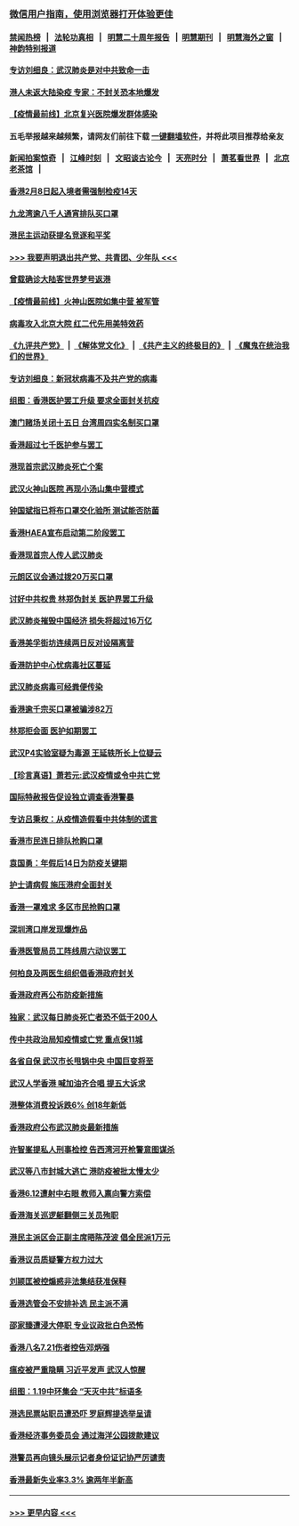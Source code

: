 ### [微信用户指南，使用浏览器打开体验更佳](https://github.com/gfw-breaker/banned-news1/blob/master/indexes/wechat-guide.md?t=0)
#### [禁闻热榜](热点新闻.md?t=0)  &nbsp;&nbsp;|&nbsp;&nbsp; [法轮功真相](https://github.com/gfw-breaker/truth/blob/master/README.md?t=0) &nbsp;&nbsp;|&nbsp;&nbsp; [明慧二十周年报告](https://github.com/gfw-breaker/mh-reports/blob/master/README.md?t=0) &nbsp;&nbsp;|&nbsp;&nbsp;[明慧期刊](https://github.com/gfw-breaker/mh-qikan) &nbsp;&nbsp;|&nbsp;&nbsp; [明慧海外之窗](https://github.com/gfw-breaker/mh-news/blob/master/README.md?t=0) &nbsp;&nbsp;|&nbsp;&nbsp; [神韵特别报道](https://github.com/gfw-breaker/mh-news/blob/master/shenyun.md?t=0)
#### [专访刘细良：武汉肺炎是对中共致命一击](../pages/nsc415/n11849934.md?t=02070633) 
#### [港人未返大陆染疫 专家：不封关恐本地爆发](../pages/nsc415/n11848021.md?t=02070633) 
#### [【疫情最前线】北京复兴医院爆发群体感染](../pages/nsc415/n11847626.md?t=02070633) 
#### 五毛举报越来越频繁，请网友们前往下载 [一键翻墙软件](https://github.com/gfw-breaker/ssr-accounts)，并将此项目推荐给亲友
#### [新闻拍案惊奇](https://github.com/gfw-breaker/banned-news1/blob/master/pages/link4.md) &nbsp;&nbsp;|&nbsp;&nbsp; [江峰时刻](https://github.com/gfw-breaker/banned-news1/blob/master/pages/link4.md) &nbsp;&nbsp;|&nbsp;&nbsp; [文昭谈古论今](https://github.com/gfw-breaker/banned-news1/blob/master/pages/link4.md) &nbsp;&nbsp;|&nbsp;&nbsp; [天亮时分](https://github.com/gfw-breaker/banned-news1/blob/master/pages/link4.md) &nbsp;&nbsp;|&nbsp;&nbsp; [萧茗看世界](https://github.com/gfw-breaker/banned-news1/blob/master/pages/link4.md) &nbsp;&nbsp;|&nbsp;&nbsp; [北京老茶馆](https://github.com/gfw-breaker/banned-news1/blob/master/pages/link4.md) &nbsp;&nbsp;|&nbsp;&nbsp; 
#### [香港2月8日起入境者需强制检疫14天](../pages/nsc415/n11847658.md?t=02070633) 
#### [九龙湾逾八千人通宵排队买口罩](../pages/nsc415/n11847647.md?t=02070633) 
#### [港民主运动获提名竞逐和平奖](../pages/nsc415/n11847633.md?t=02070633) 
#### [>>> 我要声明退出共产党、共青团、少年队 <<<](https://github.com/begood0513/goodnews/blob/master/quit/letter.md) 
#### [曾载确诊大陆客世界梦号返港](../pages/nsc415/n11847608.md?t=02070633) 
#### [【疫情最前线】火神山医院如集中营 被军管](../pages/nsc415/n11847524.md?t=02070633) 
#### [病毒攻入北京大院 红二代先用美特效药](../pages/nsc415/n11847427.md?t=02070633) 
#### [《九评共产党》](https://github.com/begood0513/9ping.md/blob/master/README.md) &nbsp;|&nbsp; [《解体党文化》](../../../../jtdwh.md/blob/master/README.md)  &nbsp;|&nbsp; [《共产主义的终极目的》](../../../../gczydzjmd.md/blob/master/README.md) &nbsp;|&nbsp; [《魔鬼在统治我们的世界》](../../../../mgztzwmdsj.md/blob/master/README.md) 
#### [专访刘细良：新冠状病毒不及共产党的病毒](../pages/nsc415/n11847164.md?t=02070633) 
#### [组图：香港医护罢工升级 要求全面封关抗疫](../pages/nsc415/n11844107.md?t=02070633) 
#### [澳门赌场关闭十五日 台湾周四实名制买口罩](../pages/nsc415/n11845083.md?t=02070633) 
#### [香港超过七千医护参与罢工](../pages/nsc415/n11845051.md?t=02070633) 
#### [港现首宗武汉肺炎死亡个案](../pages/nsc415/n11844998.md?t=02070633) 
#### [武汉火神山医院 再现小汤山集中营模式](../pages/nsc415/n11844763.md?t=02070633) 
#### [钟国斌指已将布口罩交化验所 测试能否防菌](../pages/nsc415/n11842783.md?t=02070633) 
#### [香港HAEA宣布启动第二阶段罢工](../pages/nsc415/n11842723.md?t=02070633) 
#### [香港现首宗人传人武汉肺炎](../pages/nsc415/n11842766.md?t=02070633) 
#### [元朗区议会通过拨20万买口罩](../pages/nsc415/n11842754.md?t=02070633) 
#### [讨好中共权贵 林郑伪封关 医护界罢工升级](../pages/nsc415/n11842359.md?t=02070633) 
#### [武汉肺炎摧毁中国经济 损失将超过16万亿](../pages/nsc415/n11839723.md?t=02070633) 
#### [香港美孚街坊连续两日反对设隔离营](../pages/nsc415/n11839962.md?t=02070633) 
#### [香港防护中心忧病毒社区蔓延](../pages/nsc415/n11839933.md?t=02070633) 
#### [武汉肺炎病毒可经粪便传染](../pages/nsc415/n11839939.md?t=02070633) 
#### [香港逾千宗买口罩被骗涉82万](../pages/nsc415/n11839914.md?t=02070633) 
#### [林郑拒会面 医护如期罢工](../pages/nsc415/n11839892.md?t=02070633) 
#### [武汉P4实验室疑为毒源 王延轶所长上位疑云](../pages/nsc415/n11835543.md?t=02070633) 
#### [【珍言真语】萧若元:武汉疫情或令中共亡党](../pages/nsc415/n11829394.md?t=02070633) 
#### [国际特赦报告促设独立调查香港警暴](../pages/nsc415/n11833845.md?t=02070633) 
#### [专访吕秉权：从疫情造假看中共体制的谎言](../pages/nsc415/n11833813.md?t=02070633) 
#### [香港市民连日排队抢购口罩](../pages/nsc415/n11833794.md?t=02070633) 
#### [袁国勇：年假后14日为防疫关键期](../pages/nsc415/n11831088.md?t=02070633) 
#### [护士请病假 施压港府全面封关](../pages/nsc415/n11831030.md?t=02070633) 
#### [香港一罩难求 多区市民抢购口罩](../pages/nsc415/n11831002.md?t=02070633) 
#### [深圳湾口岸发现爆炸品](../pages/nsc415/n11828802.md?t=02070633) 
#### [香港医管局员工阵线周六动议罢工](../pages/nsc415/n11828762.md?t=02070633) 
#### [何柏良及两医生组织倡香港政府封关](../pages/nsc415/n11828749.md?t=02070633) 
#### [香港政府再公布防疫新措施](../pages/nsc415/n11828716.md?t=02070633) 
#### [独家：武汉每日肺炎死亡者恐不低于200人](../pages/nsc415/n11828240.md?t=02070633) 
#### [传中共政治局知疫情或亡党 重点保11城](../pages/nsc415/n11828145.md?t=02070633) 
#### [各省自保 武汉市长甩锅中央 中国巨变将至](../pages/nsc415/n11828021.md?t=02070633) 
#### [武汉人学香港 喊加油齐合唱 提五大诉求](../pages/nsc415/n11827046.md?t=02070633) 
#### [港整体消费投诉跌6% 创18年新低](../pages/nsc415/n11817280.md?t=02070633) 
#### [香港政府公布武汉肺炎最新措施](../pages/nsc415/n11817152.md?t=02070633) 
#### [许智峯提私人刑事检控 告西湾河开枪警意图谋杀](../pages/nsc415/n11817132.md?t=02070633) 
#### [武汉等八市封城大逃亡 港防疫被批太慢太少](../pages/nsc415/n11817058.md?t=02070633) 
#### [香港6.12遭射中右眼 教师入禀向警方索偿](../pages/nsc415/n11814678.md?t=02070633) 
#### [香港海关巡逻艇翻侧三关员殉职](../pages/nsc415/n11814604.md?t=02070633) 
#### [港民主派区会正副主席晤陈茂波 倡全民派1万元](../pages/nsc415/n11814582.md?t=02070633) 
#### [香港议员质疑警方权力过大](../pages/nsc415/n11814560.md?t=02070633) 
#### [刘颕匡被控煽惑非法集结获准保释](../pages/nsc415/n11811727.md?t=02070633) 
#### [香港选管会不安排补选 民主派不满](../pages/nsc415/n11811691.md?t=02070633) 
#### [邵家臻遭浸大停职 专业议政批白色恐怖](../pages/nsc415/n11811670.md?t=02070633) 
#### [香港八名7.21伤者控告邓炳强](../pages/nsc415/n11811623.md?t=02070633) 
#### [瘟疫被严重隐瞒 习近平发声 武汉人惊醒](../pages/nsc415/n11811186.md?t=02070633) 
#### [组图：1.19中环集会 “天灭中共”标语多](../pages/nsc415/n11809514.md?t=02070633) 
#### [港选民票站职员遭恐吓 罗庭辉提选举呈请](../pages/nsc415/n11808914.md?t=02070633) 
#### [香港经济事务委员会 通过海洋公园拨款建议](../pages/nsc415/n11808906.md?t=02070633) 
#### [港警员再向镜头展示记者身份证记协严厉谴责](../pages/nsc415/n11808888.md?t=02070633) 
#### [香港最新失业率3.3% 逾两年半新高](../pages/nsc415/n11808887.md?t=02070633) 

----
#### [ >>> 更早内容 <<< ](../indexes/nsc415-earlier.md)
